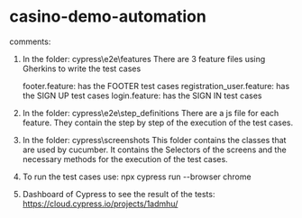 # casino-demo-automation

comments:
1) In the folder: cypress\e2e\features
   There are 3 feature files using Gherkins to write the test cases
   
    footer.feature: has the FOOTER test cases
    registration_user.feature: has the SIGN UP test cases
    login.feature: has the SIGN IN test cases

2) In the folder: cypress\e2e\step_definitions
    There are a js file for each feature. They contain the step by step of the execution of the test cases.

3) In the folder: cypress\screenshots
   This folder contains the classes that are used by cucumber.
   It contains the Selectors of the screens and the necessary methods for the execution of the test cases.

4) To run the test cases use:
npx cypress run --browser chrome

5) Dashboard of Cypress to see the result of the tests:
https://cloud.cypress.io/projects/1admhu/
